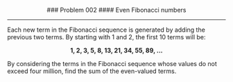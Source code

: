 <p align="center">
### Problem 002
#### Even Fibonacci numbers
 </p>
<hr />
Each new term in the Fibonacci sequence is generated by adding the previous two terms. By starting with 1 and 2, the first 10 terms will be:
<p align="center">
<b>
1, 2, 3, 5, 8, 13, 21, 34, 55, 89, ...
</b>
</p>
By considering the terms in the Fibonacci sequence whose values do not exceed four million, find the sum of the even-valued terms.
